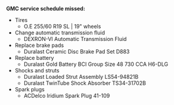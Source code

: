 **GMC service schedule missed:**

- Tires
    * O.E 255/60 R19 SL | 19" wheels
- Change automatic transmission fluid
    * DEXRON-VI Automatic Transmission Fluid
- Replace brake pads
    * Duralast Ceramic Disc Brake Pad Set D883
- Replace battery
    * Duralast Gold Battery BCI Group Size 48 730 CCA H6-DLG
- Shocks and struts
    * Duralast Loaded Strut Assembly LS54-94821B
    * Duralast TwinTube Shock Absorber TS34-31702B
- Spark plugs
    * ACDelco Iridium Spark Plug 41-109